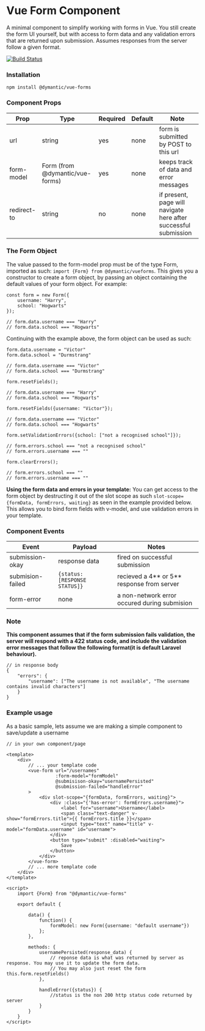 # Vue Form Component

A minimal component to simplify working with forms in Vue. You still create the form UI yourself, but with access to form data and any validation errors that are returned upon submission. Assumes responses from the server follow a given format.

[![Build Status](https://travis-ci.org/Dymantic/vue-forms.svg?branch=master)](https://travis-ci.org/Dymantic/vue-forms)

### Installation

`npm install @dymantic/vue-forms`

### Component Props

| Prop        | Type                            | Required | Default | Note                                                            |
| ----------- | ------------------------------- | -------- | ------- | --------------------------------------------------------------- |
| url         | string                          | yes      | none    | form is submitted by POST to this url                           |
| form-model  | Form (from @dymantic/vue-forms) | yes      | none    | keeps track of data and error messages                          |
| redirect-to | string                          | no       | none    | if present, page will navigate here after successful submission |

### The Form Object

The value passed to the form-model prop must be of the type Form, imported as such: `import {Form} from @dymantic/vueforms`. This gives you a constructor to create a form object, by passing an object containing the default values of your form object. For example:

```
const form = new Form({
    username: "Harry",
    school: "Hogwarts"
});

// form.data.username === "Harry"
// form.data.school === "Hogwarts"
```

Continuing with the example above, the form object can be used as such:

```
form.data.username = "Victor"
form.data.school = "Durmstrang"

// form.data.username === "Victor"
// form.data.school === "Durmstrang"

form.resetFields();

// form.data.username === "Harry"
// form.data.school === "Hogwarts"

form.resetFields({username: "Victor"});

// form.data.username === "Victor"
// form.data.school === "Hogwarts"

form.setValidationErrors({school: ["not a recognised school"]});

// form.errors.school === "not a recognised school"
// form.errors.username === ""

form.clearErrors();

// form.errors.school === ""
// form.errors.username === ""
```

**Using the form data and errors in your template:** You can get access to the form object by destructing it out of the slot scope as such `slot-scope={formData, formErrors, waiting}` as seen in the example provided below. This allows you to bind form fields with v-model, and use validation errors in your template.

### Component Events

| Event            | Payload                       | Notes                                        |
| ---------------- | ----------------------------- | -------------------------------------------- |
| submission-okay  | response data                 | fired on successful submission               |
| submision-failed | `{status: [RESPONSE STATUS]}` | recieved a 4** or 5** response from server   |
| form-error       | none                          | a non-network error occured during submision |

### Note

**This component assumes that if the form submission fails validation, the server will respond with a 422 status code, and include the validation error messages that follow the following format(it is default Laravel behaviour).**

```
// in response body
{
    "errors": {
        "username": ["The username is not available", "The username contains invalid characters"]
    }
}
```

### Example usage

As a basic sample, lets assume we are making a simple component to save/update a username

```
// in your own component/page

<template>
    <div>
        // ... your template code
        <vue-form url="/usernames"
                  :form-model="formModel"
                  @submisison-okay="usernamePersisted"
                  @submission-failed="handleError"
        >
            <div slot-scope="{formData, formErrors, waiting}">
                <div :class="{'has-error': formErrors.username}">
                    <label for="username">Username</label>
                    <span class="text-danger" v-show="formErrors.title">{{ formErrors.title }}</span>
                    <input type="text" name="title" v-model="formData.username" id="username">
                </div>
                <button type="submit" :disabled="waiting">
                    Save
                </button>
            </div>
        </vue-form>
        // ... more template code
    </div>
</template>

<script>
    import {Form} from "@dymantic/vue-forms"

    export default {

        data() {
            function() {
                formModel: new Form({username: "default username"})
            };
        },

        methods: {
            usernamePersisted(response_data) {
                // reponse data is what was returned by server as response. You may use it to update the form data.
                // You may also just reset the form this.form.resetFields()
            },

            handleError({status}) {
                //status is the non 200 http status code returned by server
            }
        }
    }
</script>
```
